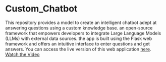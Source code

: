 # Custom_Chatbot
This repository provides a model to create an intelligent chatbot adept at answering questions using a custom knowledge base. an open-source framework that empowers developers to integrate Large Language Models (LLMs) with external data sources. the app is built using the Flask web framework and offers an intuitive interface to enter questions and get answers. You can access the live version of this web application [here](https://vehiclealuepredictor.azurewebsites.net/). [Watch the Video](https://drive.google.com/file/d/1jOVZH4nUHl-4o3PGauEOlcPz-bVlRftE/view?usp=sharing)
